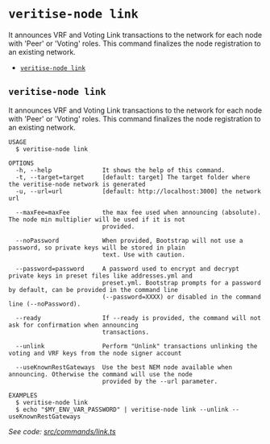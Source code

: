 `veritise-node link`
====================

It announces VRF and Voting Link transactions to the network for each node with 'Peer' or 'Voting' roles. This command finalizes the node registration to an existing network.

* [`veritise-node link`](#veritise-node-link)

## `veritise-node link`

It announces VRF and Voting Link transactions to the network for each node with 'Peer' or 'Voting' roles. This command finalizes the node registration to an existing network.

```
USAGE
  $ veritise-node link

OPTIONS
  -h, --help              It shows the help of this command.
  -t, --target=target     [default: target] The target folder where the veritise-node network is generated
  -u, --url=url           [default: http://localhost:3000] the network url

  --maxFee=maxFee         the max fee used when announcing (absolute). The node min multiplier will be used if it is not
                          provided.

  --noPassword            When provided, Bootstrap will not use a password, so private keys will be stored in plain
                          text. Use with caution.

  --password=password     A password used to encrypt and decrypt private keys in preset files like addresses.yml and
                          preset.yml. Bootstrap prompts for a password by default, can be provided in the command line
                          (--password=XXXX) or disabled in the command line (--noPassword).

  --ready                 If --ready is provided, the command will not ask for confirmation when announcing
                          transactions.

  --unlink                Perform "Unlink" transactions unlinking the voting and VRF keys from the node signer account

  --useKnownRestGateways  Use the best NEM node available when announcing. Otherwise the command will use the node
                          provided by the --url parameter.

EXAMPLES
  $ veritise-node link
  $ echo "$MY_ENV_VAR_PASSWORD" | veritise-node link --unlink --useKnownRestGateways
```

_See code: [src/commands/link.ts](https://github.com/veritise/veritise-node/blob/v1.0.9/src/commands/link.ts)_
